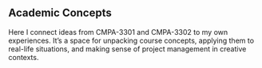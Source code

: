 ## Academic Concepts

Here I connect ideas from CMPA-3301 and CMPA-3302 to my own experiences. It’s a space for unpacking course concepts, applying them to real-life situations, and making sense of project management in creative contexts.